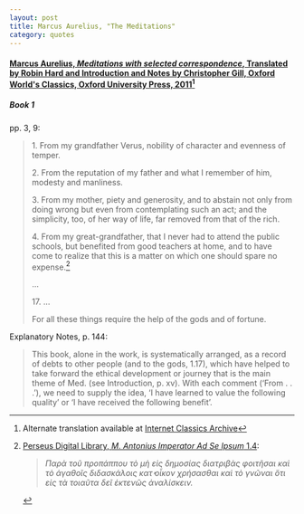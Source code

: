 ```yaml
---
layout: post
title: Marcus Aurelius, "The Meditations"
category: quotes
---
```


#### [Marcus Aurelius, *Meditations with selected correspondence*, Translated by Robin Hard and Introduction and Notes by Christopher Gill, Oxford World's Classics, Oxford University Press, 2011](https://global.oup.com/academic/product/meditations-9780199573202?cc=ca&lang=en&)[^1]

[^1]: Alternate translation available at [Internet Classics Archive](http://classics.mit.edu/Antoninus/meditations.1.one.html)

##### Book 1 

pp. 3, 9:

> 1\. From my grandfather Verus, nobility of character and evenness of temper.
>
> 2\. From the reputation of my father and what I remember of him, modesty and manliness.
>
> 3\. From my mother, piety and generosity, and to abstain not only from doing wrong but even from contemplating such an act; and the simplicity, too, of her way of life, far removed from that of the rich.
>
> 4\. From my great-grandfather, that I never had to attend the public schools, but benefited from good teachers at home, and to have come to realize that this is a matter on which one should spare no expense.[^2]
>
> ...
>
> 17\. ...
>
> For all these things require the help of the gods and of fortune.

[^2]: [Perseus Digital Library, *M. Antonius Imperator Ad Se Ipsum* 1.4](http://data.perseus.org/citations/urn:cts:greekLit:tlg0562.tlg001.perseus-grc1:1.4.1):  
    > *Παρὰ τοῦ προπάππου τὸ μὴ εἰς δημοσίας διατριβὰς φοιτῆσαι καὶ τὸ ἀγαθοῖς διδασκάλοις κατ̓ οἶκον χρήσασθαι καὶ τὸ γνῶναι ὅτι εἰς τὰ τοιαῦτα δεῖ ἐκτενῶς ἀναλίσκειν.*

Explanatory Notes, p. 144: 

> This book, alone in the work, is systematically arranged, as a record of debts to other people (and to the gods, 1.17), which have helped to take forward the ethical development or journey that is the main theme of Med. (see Introduction, p. xv). With each comment (‘From . . .’), we need to supply the idea, ‘I have learned to value the following quality’ or ‘I have received the following benefit’.
